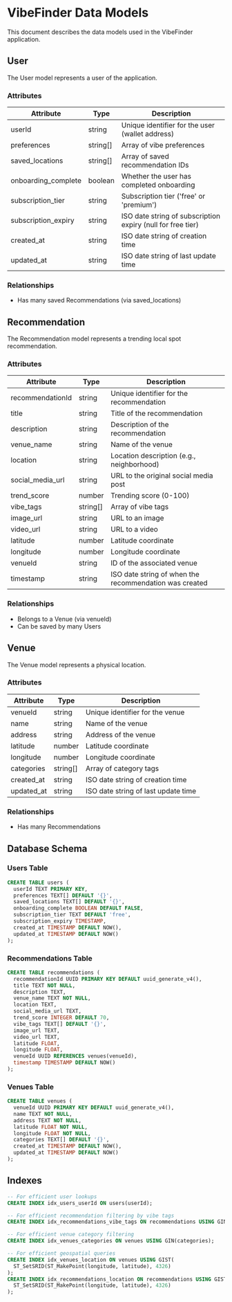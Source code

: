 # VibeFinder Data Models

This document describes the data models used in the VibeFinder application.

## User

The User model represents a user of the application.

### Attributes

| Attribute | Type | Description |
|-----------|------|-------------|
| userId | string | Unique identifier for the user (wallet address) |
| preferences | string[] | Array of vibe preferences |
| saved_locations | string[] | Array of saved recommendation IDs |
| onboarding_complete | boolean | Whether the user has completed onboarding |
| subscription_tier | string | Subscription tier ('free' or 'premium') |
| subscription_expiry | string | ISO date string of subscription expiry (null for free tier) |
| created_at | string | ISO date string of creation time |
| updated_at | string | ISO date string of last update time |

### Relationships

- Has many saved Recommendations (via saved_locations)

## Recommendation

The Recommendation model represents a trending local spot recommendation.

### Attributes

| Attribute | Type | Description |
|-----------|------|-------------|
| recommendationId | string | Unique identifier for the recommendation |
| title | string | Title of the recommendation |
| description | string | Description of the recommendation |
| venue_name | string | Name of the venue |
| location | string | Location description (e.g., neighborhood) |
| social_media_url | string | URL to the original social media post |
| trend_score | number | Trending score (0-100) |
| vibe_tags | string[] | Array of vibe tags |
| image_url | string | URL to an image |
| video_url | string | URL to a video |
| latitude | number | Latitude coordinate |
| longitude | number | Longitude coordinate |
| venueId | string | ID of the associated venue |
| timestamp | string | ISO date string of when the recommendation was created |

### Relationships

- Belongs to a Venue (via venueId)
- Can be saved by many Users

## Venue

The Venue model represents a physical location.

### Attributes

| Attribute | Type | Description |
|-----------|------|-------------|
| venueId | string | Unique identifier for the venue |
| name | string | Name of the venue |
| address | string | Address of the venue |
| latitude | number | Latitude coordinate |
| longitude | number | Longitude coordinate |
| categories | string[] | Array of category tags |
| created_at | string | ISO date string of creation time |
| updated_at | string | ISO date string of last update time |

### Relationships

- Has many Recommendations

## Database Schema

### Users Table

```sql
CREATE TABLE users (
  userId TEXT PRIMARY KEY,
  preferences TEXT[] DEFAULT '{}',
  saved_locations TEXT[] DEFAULT '{}',
  onboarding_complete BOOLEAN DEFAULT FALSE,
  subscription_tier TEXT DEFAULT 'free',
  subscription_expiry TIMESTAMP,
  created_at TIMESTAMP DEFAULT NOW(),
  updated_at TIMESTAMP DEFAULT NOW()
);
```

### Recommendations Table

```sql
CREATE TABLE recommendations (
  recommendationId UUID PRIMARY KEY DEFAULT uuid_generate_v4(),
  title TEXT NOT NULL,
  description TEXT,
  venue_name TEXT NOT NULL,
  location TEXT,
  social_media_url TEXT,
  trend_score INTEGER DEFAULT 70,
  vibe_tags TEXT[] DEFAULT '{}',
  image_url TEXT,
  video_url TEXT,
  latitude FLOAT,
  longitude FLOAT,
  venueId UUID REFERENCES venues(venueId),
  timestamp TIMESTAMP DEFAULT NOW()
);
```

### Venues Table

```sql
CREATE TABLE venues (
  venueId UUID PRIMARY KEY DEFAULT uuid_generate_v4(),
  name TEXT NOT NULL,
  address TEXT NOT NULL,
  latitude FLOAT NOT NULL,
  longitude FLOAT NOT NULL,
  categories TEXT[] DEFAULT '{}',
  created_at TIMESTAMP DEFAULT NOW(),
  updated_at TIMESTAMP DEFAULT NOW()
);
```

## Indexes

```sql
-- For efficient user lookups
CREATE INDEX idx_users_userId ON users(userId);

-- For efficient recommendation filtering by vibe tags
CREATE INDEX idx_recommendations_vibe_tags ON recommendations USING GIN(vibe_tags);

-- For efficient venue category filtering
CREATE INDEX idx_venues_categories ON venues USING GIN(categories);

-- For efficient geospatial queries
CREATE INDEX idx_venues_location ON venues USING GIST(
  ST_SetSRID(ST_MakePoint(longitude, latitude), 4326)
);
CREATE INDEX idx_recommendations_location ON recommendations USING GIST(
  ST_SetSRID(ST_MakePoint(longitude, latitude), 4326)
);
```


